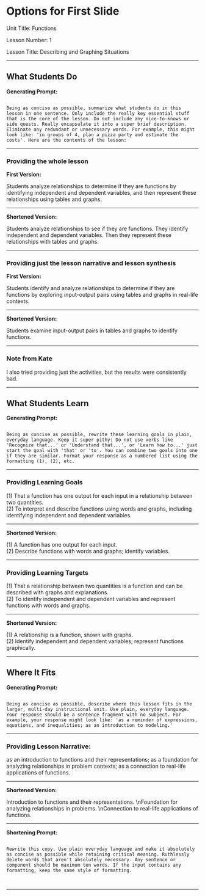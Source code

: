 # Options for First Slide

 Unit Title: Functions

 Lesson Number: 1

 Lesson Title: Describing and Graphing Situations



----------------------------------------

## What Students Do

**Generating Prompt:**

```

Being as concise as possible, summarize what students do in this lesson in one sentence. Only include the really key essential stuff that is the core of the lesson. Do not include any nice-to-knows or side quests. Really encapsulate it into a super brief description. Eliminate any redundant or unnecessary words. For example, this might look like: 'in groups of 4, plan a pizza party and estimate the costs'. Here are the contents of the lesson: 

```



----------------------------------------

### Providing the whole lesson

**First Version:**

Students analyze relationships to determine if they are functions by identifying independent and dependent variables, and then represent these relationships using tables and graphs.



----------------------------------------

**Shortened Version:**

Students analyze relationships to see if they are functions. They identify independent and dependent variables. Then they represent these relationships with tables and graphs.



----------------------------------------

### Providing just the lesson narrative and lesson synthesis

**First Version:**

Students identify and analyze relationships to determine if they are functions by exploring input-output pairs using tables and graphs in real-life contexts.



----------------------------------------

**Shortened Version:**

Students examine input-output pairs in tables and graphs to identify functions.



----------------------------------------

### Note from Kate

I also tried providing just the activities, but the results were consistently bad.



----------------------------------------

## What Students Learn

**Generating Prompt:**

```

Being as concise as possible, rewrite these learning goals in plain, everyday language. Keep it super pithy: Do not use verbs like 'Recognize that...' or 'Understand that...', or 'Learn how to...' just start the goal with 'that' or 'to'. You can combine two goals into one if they are similar. Format your response as a numbered list using the formatting (1), (2), etc.

```



----------------------------------------

### Providing Learning Goals

(1) That a function has one output for each input in a relationship between two quantities.  <br>(2) To interpret and describe functions using words and graphs, including identifying independent and dependent variables.



----------------------------------------

**Shortened Version:**

(1) A function has one output for each input.  <br>(2) Describe functions with words and graphs; identify variables.



----------------------------------------

### Providing Learning Targets

(1) That a relationship between two quantities is a function and can be described with graphs and explanations.  <br>(2) To identify independent and dependent variables and represent functions with words and graphs.



----------------------------------------

**Shortened Version:**

(1) A relationship is a function, shown with graphs.  <br>(2) Identify independent and dependent variables; represent functions graphically.



----------------------------------------

## Where It Fits

**Generating Prompt:**

```

Being as concise as possible, describe where this lesson fits in the larger, multi-day instructional unit. Use plain, everyday language. Your response should be a sentence fragment with no subject. For example, your response might look like: 'as a reminder of expressions, equations, and inequalities; as an introduction to modeling.'

```



----------------------------------------

### Providing Lesson Narrative:

as an introduction to functions and their representations; as a foundation for analyzing relationships in problem contexts; as a connection to real-life applications of functions.



----------------------------------------

**Shortened Version:**

Introduction to functions and their representations.  \nFoundation for analyzing relationships in problems.  \nConnection to real-life applications of functions.



----------------------------------------



**Shortening Prompt:**

```

Rewrite this copy. Use plain everyday language and make it absolutely as concise as possible while retaining critical meaning. Ruthlessly delete words that aren't absolutely necessary. Any sentence or component should be maximum ten words. If the input contains any formatting, keep the same style of formatting.



```



----------------------------------------

